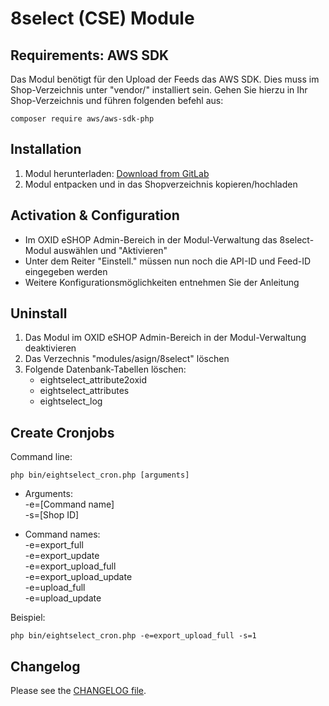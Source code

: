 # 8select (CSE) Module

## Requirements: AWS SDK ##

Das Modul benötigt für den Upload der Feeds das AWS SDK. Dies muss im Shop-Verzeichnis unter "vendor/" installiert sein. Gehen Sie hierzu in Ihr Shop-Verzeichnis und führen folgenden befehl aus:

```
composer require aws/aws-sdk-php
```

## Installation

1. Modul herunterladen: [Download from GitLab](https://gitlab.com/a-sign/oxid-modules/8select/-/archive/master/8select-master.zip)
2. Modul entpacken und in das Shopverzeichnis kopieren/hochladen

## Activation & Configuration

- Im OXID eSHOP Admin-Bereich in der Modul-Verwaltung das 8select-Modul auswählen und "Aktivieren"
- Unter dem Reiter "Einstell." müssen nun noch die API-ID und Feed-ID eingegeben werden
- Weitere Konfigurationsmöglichkeiten entnehmen Sie der Anleitung

## Uninstall

1. Das Modul im OXID eSHOP Admin-Bereich in der Modul-Verwaltung deaktivieren
2. Das Verzechnis "modules/asign/8select" löschen
3. Folgende Datenbank-Tabellen löschen:
    - eightselect_attribute2oxid
    - eightselect_attributes
    - eightselect_log
    
## Create Cronjobs

Command line:
```
php bin/eightselect_cron.php [arguments]
```

* Arguments:  
-e=[Command name]  
-s=[Shop ID]  
 
* Command names:  
-e=export_full  
-e=export_update  
-e=export_upload_full  
-e=export_upload_update  
-e=upload_full  
-e=upload_update  
  
Beispiel:
```
php bin/eightselect_cron.php -e=export_upload_full -s=1
```

## Changelog

Please see the [CHANGELOG file](/CHANGELOG.md).
